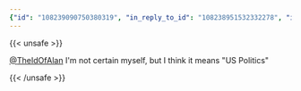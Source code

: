 ```yaml
---
{"id": "108239090750380319", "in_reply_to_id": "108238951532332278", "in_reply_to_account_id": "108235377142291053", "sensitive": false, "spoiler_text": "", "visibility": "unlisted", "language": "en", "replies_count": 0, "reblogs_count": 0, "favourites_count": 1, "edited_at": null, "reblog": null, "application": null, "account": {"id": "108219415927856966", "username": "brozek", "acct": "brozek", "display_name": "Brandon Rozek", "url": "https://fosstodon.org/@brozek", "avatar": "https://cdn.fosstodon.org/accounts/avatars/108/219/415/927/856/966/original/bae9f46f23936e79.jpg", "avatar_static": "https://cdn.fosstodon.org/accounts/avatars/108/219/415/927/856/966/original/bae9f46f23936e79.jpg", "header": "https://fosstodon.org/headers/original/missing.png", "header_static": "https://fosstodon.org/headers/original/missing.png", "noindex": true}, "media_attachments": [], "mentions": [{"id": "108235377142291053", "username": "TheIdOfAlan", "url": "https://hachyderm.io/@TheIdOfAlan", "acct": "TheIdOfAlan@hachyderm.io"}], "tags": [], "emojis": [], "card": null, "poll": null, "syndication": "https://fosstodon.org/@brozek/108239090750380319", "date": "2022-05-03T17:04:14.080Z"}
---
```

{{< unsafe >}}
<p><span class="h-card"><a href="https://hachyderm.io/@TheIdOfAlan" class="u-url mention">@<span>TheIdOfAlan</span></a></span> I&#39;m not certain myself, but I think it means &quot;US Politics&quot;</p>
{{< /unsafe >}}
